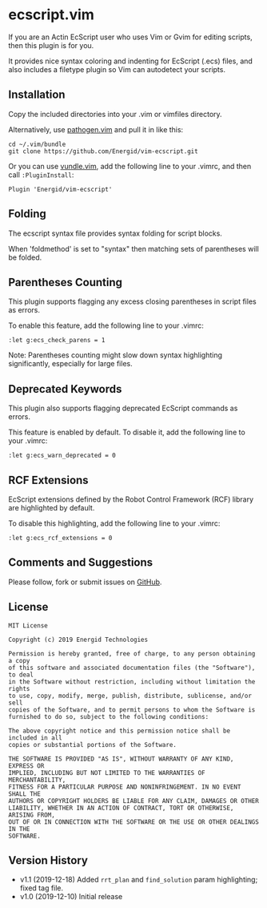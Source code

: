 ecscript.vim
============

If you are an Actin EcScript user who uses Vim or Gvim for editing scripts, 
then this plugin is for you.

It provides nice syntax coloring and indenting for EcScript (.ecs)
files, and also includes a filetype plugin so Vim can autodetect your scripts.

Installation
------------

Copy the included directories into your .vim or vimfiles directory.

Alternatively, use [pathogen.vim][1] and pull it in like this:

    cd ~/.vim/bundle
    git clone https://github.com/Energid/vim-ecscript.git

Or you can use [vundle.vim][2], add the following line to your .vimrc, and
then call `:PluginInstall`:

    Plugin 'Energid/vim-ecscript'

Folding
-------

The ecscript syntax file provides syntax folding for script blocks.

When 'foldmethod' is set to "syntax" then matching sets of parentheses
will be folded.

Parentheses Counting
--------------------

This plugin supports flagging any excess closing parentheses in script
files as errors.

To enable this feature, add the following line to your .vimrc:

    :let g:ecs_check_parens = 1

Note: Parentheses counting might slow down syntax highlighting significantly,
especially for large files.

Deprecated Keywords
-------------------

This plugin also supports flagging deprecated EcScript commands as errors.

This feature is enabled by default. To disable it, add the following line
to your .vimrc:

    :let g:ecs_warn_deprecated = 0

RCF Extensions
--------------

EcScript extensions defined by the Robot Control Framework (RCF) library are
highlighted by default.

To disable this highlighting, add the following line to your .vimrc:

    :let g:ecs_rcf_extensions = 0

Comments and Suggestions
------------------------

Please follow, fork or submit issues on [GitHub][3].

License
-------

    MIT License

    Copyright (c) 2019 Energid Technologies

    Permission is hereby granted, free of charge, to any person obtaining a copy
    of this software and associated documentation files (the "Software"), to deal
    in the Software without restriction, including without limitation the rights
    to use, copy, modify, merge, publish, distribute, sublicense, and/or sell
    copies of the Software, and to permit persons to whom the Software is
    furnished to do so, subject to the following conditions:

    The above copyright notice and this permission notice shall be included in all
    copies or substantial portions of the Software.

    THE SOFTWARE IS PROVIDED "AS IS", WITHOUT WARRANTY OF ANY KIND, EXPRESS OR
    IMPLIED, INCLUDING BUT NOT LIMITED TO THE WARRANTIES OF MERCHANTABILITY,
    FITNESS FOR A PARTICULAR PURPOSE AND NONINFRINGEMENT. IN NO EVENT SHALL THE
    AUTHORS OR COPYRIGHT HOLDERS BE LIABLE FOR ANY CLAIM, DAMAGES OR OTHER
    LIABILITY, WHETHER IN AN ACTION OF CONTRACT, TORT OR OTHERWISE, ARISING FROM,
    OUT OF OR IN CONNECTION WITH THE SOFTWARE OR THE USE OR OTHER DEALINGS IN THE
    SOFTWARE.

Version History
---------------

* v1.1 (2019-12-18) Added `rrt_plan` and `find_solution` param highlighting; fixed tag file.
* v1.0 (2019-12-10) Initial release

[1]: https://github.com/tpope/vim-pathogen
[2]: https://github.com/VundleVim/Vundle.vim
[3]: https://github.com/Energid/vim-ecscript
